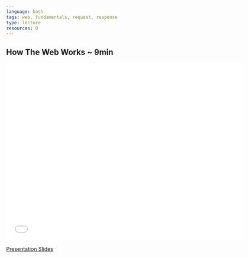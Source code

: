 ```yaml
---
language: bash
tags: web, fundamentals, request, response
type: lecture
resources: 0
---
```


## How The Web Works ~ 9min

<iframe width="640" height="480" src="//www.youtube.com/embed/ao532DhZWiY?rel=0" frameborder="0" allowfullscreen></iframe>

[Presentation Slides](https://docs.google.com/presentation/d/1eU-4wD5dsxV1t-3CA3T82gbv2K3pAs92pq30HlmXM_U/edit?usp=sharing)